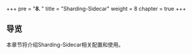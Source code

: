 +++
pre = "<b>8. </b>"
title = "Sharding-Sidecar"
weight = 8
chapter = true
+++

## 导览

本章节将介绍Sharding-Sidecar相关配置和使用。
